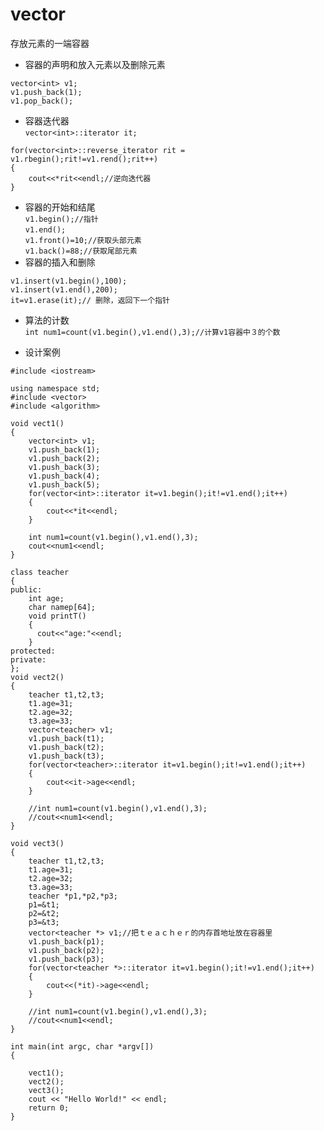 # vector
存放元素的一端容器
* 容器的声明和放入元素以及删除元素  
```
vector<int> v1;
v1.push_back(1);
v1.pop_back();
```
* 容器迭代器  
`vector<int>::iterator it;`  
```
for(vector<int>::reverse_iterator rit = v1.rbegin();rit!=v1.rend();rit++)
{
    cout<<*rit<<endl;//逆向迭代器
}
```
* 容器的开始和结尾  
`v1.begin();//指针`  
`v1.end();`  
`v1.front()=10;//获取头部元素`  
`v1.back()=88;//获取尾部元素`  
* 容器的插入和删除
```
v1.insert(v1.begin(),100);
v1.insert(v1.end(),200);
it=v1.erase(it);// 删除，返回下一个指针
```
* 算法的计数  
`int num1=count(v1.begin(),v1.end(),3);//计算v1容器中３的个数`  

* 设计案例  
```
#include <iostream>

using namespace std;
#include <vector>
#include <algorithm>

void vect1()
{
    vector<int> v1;
    v1.push_back(1);
    v1.push_back(2);
    v1.push_back(3);
    v1.push_back(4);
    v1.push_back(5);
    for(vector<int>::iterator it=v1.begin();it!=v1.end();it++)
    {
        cout<<*it<<endl;
    }

    int num1=count(v1.begin(),v1.end(),3);
    cout<<num1<<endl;
}

class teacher
{
public:
    int age;
    char namep[64];
    void printT()
    {
      cout<<"age:"<<endl;
    }
protected:
private:
};
void vect2()
{
    teacher t1,t2,t3;
    t1.age=31;
    t2.age=32;
    t3.age=33;
    vector<teacher> v1;
    v1.push_back(t1);
    v1.push_back(t2);
    v1.push_back(t3);
    for(vector<teacher>::iterator it=v1.begin();it!=v1.end();it++)
    {
        cout<<it->age<<endl;
    }

    //int num1=count(v1.begin(),v1.end(),3);
    //cout<<num1<<endl;
}

void vect3()
{
    teacher t1,t2,t3;
    t1.age=31;
    t2.age=32;
    t3.age=33;
    teacher *p1,*p2,*p3;
    p1=&t1;
    p2=&t2;
    p3=&t3;
    vector<teacher *> v1;//把ｔｅａｃｈｅｒ的内存首地址放在容器里
    v1.push_back(p1);
    v1.push_back(p2);
    v1.push_back(p3);
    for(vector<teacher *>::iterator it=v1.begin();it!=v1.end();it++)
    {
        cout<<(*it)->age<<endl;
    }

    //int num1=count(v1.begin(),v1.end(),3);
    //cout<<num1<<endl;
}

int main(int argc, char *argv[])
{

    vect1();
    vect2();
    vect3();
    cout << "Hello World!" << endl;
    return 0;
}
```
